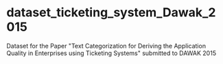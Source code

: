 # dataset_ticketing_system_Dawak_2015
Dataset for the Paper "Text Categorization for Deriving the Application Quality in Enterprises using Ticketing Systems" submitted to DAWAK 2015
